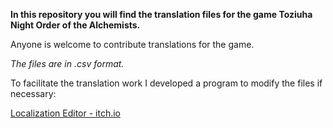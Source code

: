 **In this repository you will find the translation files for the game Toziuha Night Order of the Alchemists.**

Anyone is welcome to contribute translations for the game.

*The files are in .csv format.*

To facilitate the translation work I developed a program to modify the files if necessary:

[Localization Editor - itch.io](https://dannygaray60.itch.io/localization-editor)